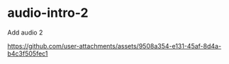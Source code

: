 # audio-intro-2
Add audio 2


https://github.com/user-attachments/assets/9508a354-e131-45af-8d4a-b4c3f505fec1

